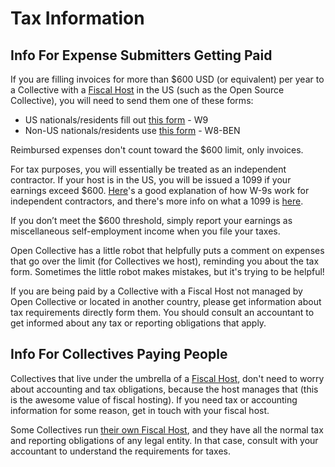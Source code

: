 # Tax Information

## Info For Expense Submitters Getting Paid

If you are filling invoices for more than $600 USD \(or equivalent\) per year to a Collective with a [Fiscal Host](../hosts/) in the US \(such as the Open Source Collective\), you will need to send them one of these forms:

* US nationals/residents fill out [this form](https://www.irs.gov/pub/irs-pdf/fw9.pdf) - W9
* Non-US nationals/residents use [this form](https://www.irs.gov/pub/irs-pdf/fw8ben.pdf) - W8-BEN

Reimbursed expenses don't count toward the $600 limit, only invoices.

For tax purposes, you will essentially be treated as an independent contractor. If your host is in the US, you will be issued a 1099 if your earnings exceed $600. [Here](https://turbotax.intuit.com/tax-tools/tax-tips/Self-Employment-Taxes/Filing-IRS-Form-W-9/INF19741.html)'s a good explanation of how W-9s work for independent contractors, and there's more info on what a 1099 is [here](https://turbotax.intuit.com/tax-tools/tax-tips/Self-Employment-Taxes/What-is-an-IRS-1099-Form-/INF14810.html). 

If you don’t meet the $600 threshold, simply report your earnings as miscellaneous self-employment income when you file your taxes.

Open Collective has a little robot that helpfully puts a comment on expenses that go over the limit \(for Collectives we host\), reminding you about the tax form. Sometimes the little robot makes mistakes, but it's trying to be helpful!

If you are being paid by a Collective with a Fiscal Host not managed by Open Collective or located in another country, please get information about tax requirements directly form them. You should consult an accountant to get informed about any tax or reporting obligations that apply.

## Info For Collectives Paying People

Collectives that live under the umbrella of a [Fiscal Host](../hosts/),  don't need to worry about accounting and tax obligations, because the host manages that \(this is the awesome value of fiscal hosting\). If you need tax or accounting information for some reason, get in touch with your fiscal host. 

Some Collectives run [their own Fiscal Host](../hosts/become-host.md), and they have all the normal tax and reporting obligations of any legal entity. In that case, consult with your accountant to understand the requirements for taxes.

